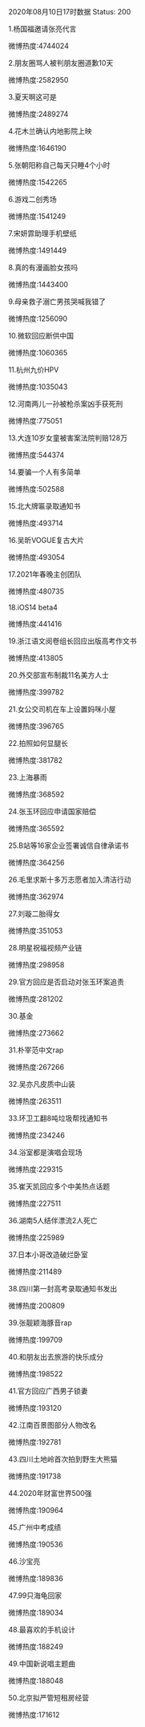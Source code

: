 2020年08月10日17时数据
Status: 200

1.杨国福邀请张亮代言

微博热度:4744024

2.朋友圈骂人被判朋友圈道歉10天

微博热度:2582950

3.夏天啊这可是

微博热度:2489274

4.花木兰确认内地影院上映

微博热度:1646190

5.张朝阳称自己每天只睡4个小时

微博热度:1542265

6.游戏二创秀场

微博热度:1541249

7.宋妍霏助理手机壁纸

微博热度:1491449

8.真的有漫画脸女孩吗

微博热度:1443400

9.母亲救子溺亡男孩哭喊我错了

微博热度:1256090

10.微软回应断供中国

微博热度:1060365

11.杭州九价HPV

微博热度:1035043

12.河南两儿一孙被枪杀案凶手获死刑

微博热度:775051

13.大连10岁女童被害案法院判赔128万

微博热度:544374

14.要骗一个人有多简单

微博热度:502588

15.北大牌匾录取通知书

微博热度:493714

16.吴昕VOGUE复古大片

微博热度:493054

17.2021年春晚主创团队

微博热度:480735

18.iOS14 beta4

微博热度:441416

19.浙江语文阅卷组长回应出版高考作文书

微博热度:413805

20.外交部宣布制裁11名美方人士

微博热度:399782

21.女公交司机在车上设置妈咪小屋

微博热度:396765

22.拍照如何显腿长

微博热度:381782

23.上海暴雨

微博热度:368592

24.张玉环回应申请国家赔偿

微博热度:365592

25.B站等16家企业签署诚信自律承诺书

微博热度:364256

26.毛里求斯十多万志愿者加入清洁行动

微博热度:362974

27.刘璇二胎得女

微博热度:351053

28.明星祝福视频产业链

微博热度:298958

29.官方回应是否启动对张玉环案追责

微博热度:281202

30.基金

微博热度:273662

31.朴宰范中文rap

微博热度:267266

32.吴亦凡皮质中山装

微博热度:263511

33.环卫工翻8吨垃圾帮找通知书

微博热度:234246

34.浴室都是演唱会现场

微博热度:229315

35.崔天凯回应多个中美热点话题

微博热度:227511

36.湖南5人结伴漂流2人死亡

微博热度:225989

37.日本小哥改造破烂卧室

微博热度:211489

38.四川第一封高考录取通知书发出

微博热度:200809

39.张靓颖海豚音rap

微博热度:199709

40.和朋友出去旅游的快乐成分

微博热度:198522

41.官方回应广西男子锁妻

微博热度:193120

42.江南百景图部分人物改名

微博热度:192781

43.四川土地岭首次拍到野生大熊猫

微博热度:191738

44.2020年财富世界500强

微博热度:190964

45.广州中考成绩

微博热度:190536

46.沙宝亮

微博热度:189836

47.99只海龟回家

微博热度:189034

48.最喜欢的手机设计

微博热度:188249

49.中国新说唱主题曲

微博热度:188048

50.北京拟严管短租房经营

微博热度:171612

